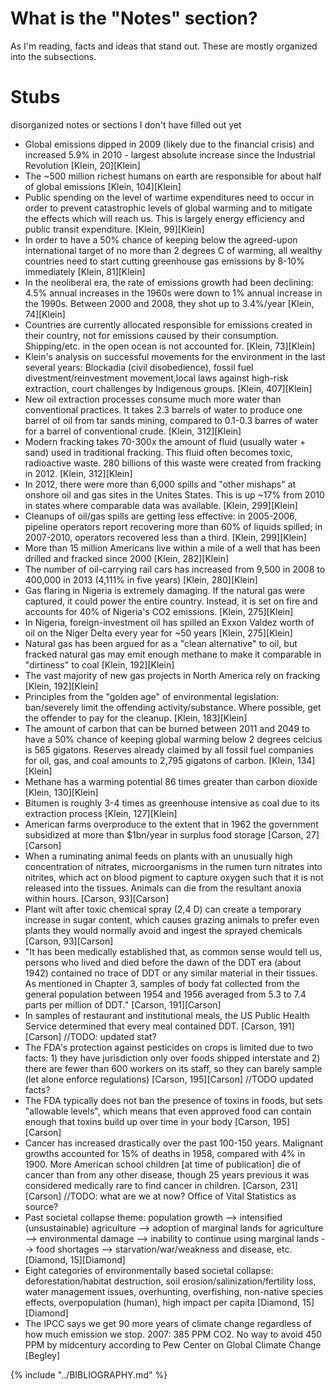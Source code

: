 # What is the "Notes" section?
As I'm reading, facts and ideas that stand out. These are mostly organized into the subsections.

# Stubs
disorganized notes or sections I don't have filled out yet

* Global emissions dipped in 2009 (likely due to the financial crisis) and increased 5.9% in 2010 - largest absolute increase since the Industrial Revolution [Klein, 20][Klein]
* The ~500 million richest humans on earth are responsible for about half of global emissions [Klein, 104][Klein]
* Public spending on the level of wartime expenditures need to occur in order to prevent catastrophic levels of global warming and to mitigate the effects which will reach us. This is largely energy efficiency and public transit expenditure. [Klein, 99][Klein]
* In order to have a 50% chance of keeping below the agreed-upon international target of no more than 2 degrees C of warming, all wealthy countries need to start cutting greenhouse gas emissions by 8-10% immediately [Klein, 81][Klein]
* In the neoliberal era, the rate of emissions growth had been declining: 4.5% annual increases in the 1960s were down to 1% annual increase in the 1990s. Between 2000 and 2008, they shot up to 3.4%/year [Klein, 74][Klein]
* Countries are currently allocated responsible for emissions created in their country, not for emissions caused by their consumption. Shipping/etc. in the open ocean is not accounted for. [Klein, 73][Klein]
* Klein's analysis on successful movements for the environment in the last several years: Blockadia (civil disobedience), fossil fuel divestment/reinvestment movement,local laws against high-risk extraction, court challenges by Indigenous groups. [Klein, 407][Klein]
* New oil extraction processes consume much more water than conventional practices. It takes 2.3 barrels of water to produce one barrel of oil from tar sands mining, compared to 0.1-0.3 barres of water for a barrel of conventional crude. [Klein, 312][Klein]
* Modern fracking takes 70-300x the amount of fluid (usually water + sand) used in traditional fracking. This fluid often becomes toxic, radioactive waste. 280 billions of this waste were created from fracking in 2012. [Klein, 312][Klein]
* In 2012, there were more than 6,000 spills and "other mishaps" at onshore oil and gas sites in the Unites States. This is up ~17% from 2010 in states where comparable data was available. [Klein, 299][Klein]
* Cleanups of oil/gas spills are getting less effective: in 2005-2006, pipeline operators report recovering more than 60% of liquids spilled; in 2007-2010, operators recovered less than a third. [Klein, 299][Klein]
* More than 15 million Americans live within a mile of a well that has been drilled and fracked since 2000 [Klein, 282][Klein]
* The number of oil-carrying rail cars has increased from 9,500 in 2008 to 400,000 in 2013 (4,111% in five years) [Klein, 280][Klein]
* Gas flaring in Nigeria is extremely damaging. If the natural gas were captured, it could power the entire country. Instead, it is set on fire and accounts for 40% of Nigeria's CO2 emissions. [Klein, 275][Klein]
* In Nigeria, foreign-investment oil has spilled an Exxon Valdez worth of oil on the Niger Delta every year for ~50 years [Klein, 275][Klein]
* Natural gas has been argued for as a "clean alternative" to oil, but fracked natural gas may emit enough methane to make it comparable in "dirtiness" to coal [Klein, 192][Klein]
* The vast majority of new gas projects in North America rely on fracking [Klein, 192][Klein]
* Principles from the "golden age" of environmental legislation: ban/severely limit the offending activity/substance. Where possible, get the offender to pay for the cleanup. [Klein, 183][Klein]
* The amount of carbon that can be burned between 2011 and 2049 to have a 50% chance of keeping global warming below 2 degrees celcius is 565 gigatons. Reserves already claimed by all fossil fuel companies for oil, gas, and coal amounts to 2,795 gigatons of carbon. [Klein, 134][Klein]
* Methane has a warming potential 86 times greater than carbon dioxide [Klein, 130][Klein]
* Bitumen is roughly 3-4 times as greenhouse intensive as coal due to its extraction process [Klein, 127][Klein]
* American farms overproduce to the extent that in 1962 the government subsidized at more than $1bn/year in surplus food storage [Carson, 27][Carson]
* When a ruminating animal feeds on plants with an unusually high concentration of nitrates, microorganisms in the rumen turn nitrates into nitrites, which act on blood pigment to capture oxygen such that it is not released into the tissues. Animals can die from the resultant anoxia within hours. [Carson, 93][Carson]
* Plant wilt after toxic chemical spray (2,4 D) can create a temporary increase in sugar content, which causes grazing animals to prefer even plants they would normally avoid and ingest the sprayed chemicals [Carson, 93][Carson]
* "It has been medically established that, as common sense would tell us, persons who lived and died before the dawn of the DDT era (about 1942) contained no trace of DDT or any similar material in their tissues. As mentioned in Chapter 3, samples of body fat collected from the general population between 1954 and 1956 averaged from 5.3 to 7.4 parts per million of DDT." [Carson, 191][Carson]
* In samples of restaurant and institutional meals, the US Public Health Service determined that every meal contained DDT. [Carson, 191][Carson] //TODO: updated stat?
* The FDA's protection against pesticides on crops is limited due to two facts: 1) they have jurisdiction only over foods shipped interstate and 2) there are fewer than 600 workers on its staff, so they can barely sample (let alone enforce regulations) [Carson, 195][Carson] //TODO updated facts?
* The FDA typically does not ban the presence of toxins in foods, but sets "allowable levels", which means that even approved food can contain enough that toxins build up over time in your body [Carson, 195][Carson]
* Cancer has increased drastically over the past 100-150 years. Malignant growths accounted for 15% of deaths in 1958, compared with 4% in 1900. More American school children [at time of publication] die of cancer than from any other disease, though 25 years previous it was considered medically rare to find cancer in children. [Carson, 231][Carson] //TODO: what are we at now? Office of Vital Statistics as source?
* Past societal collapse theme: population growth --> intensified (unsustainable) agriculture --> adoption of marginal lands for agriculture --> environmental damage --> inability to continue using marginal lands --> food shortages --> starvation/war/weakness and disease, etc. [Diamond, 15][Diamond]
* Eight categories of environmentally based societal collapse: deforestation/habitat destruction, soil erosion/salinization/fertility loss, water management issues, overhunting, overfishing, non-native species effects, overpopulation (human), high impact per capita [Diamond, 15][Diamond]
* The IPCC says we get 90 more years of climate change regardless of how much emission we stop. 2007: 385 PPM CO2. No way to avoid 450 PPM by midcentury according to Pew Center on Global Climate Change [Begley]

{% include "../BIBLIOGRAPHY.md" %}
